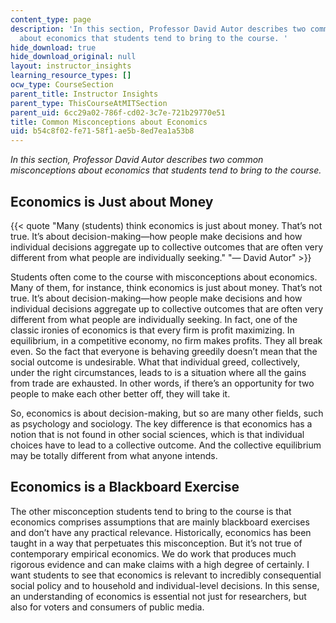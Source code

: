 ```yaml
---
content_type: page
description: 'In this section, Professor David Autor describes two common misconceptions
  about economics that students tend to bring to the course. '
hide_download: true
hide_download_original: null
layout: instructor_insights
learning_resource_types: []
ocw_type: CourseSection
parent_title: Instructor Insights
parent_type: ThisCourseAtMITSection
parent_uid: 6cc29a02-786f-cd02-3c7e-721b29770e51
title: Common Misconceptions about Economics
uid: b54c8f02-fe71-58f1-ae5b-8ed7ea1a53b8
---
```


_In this section, Professor David Autor describes two common misconceptions about economics that students tend to bring to the course._ 

Economics is Just about Money
-----------------------------

{{< quote "Many (students) think economics is just about money. That’s not true. It’s about decision-making—how people make decisions and how individual decisions aggregate up to collective outcomes that are often very different from what people are individually seeking." "— David Autor" >}}

Students often come to the course with misconceptions about economics. Many of them, for instance, think economics is just about money. That’s not true. It’s about decision-making—how people make decisions and how individual decisions aggregate up to collective outcomes that are often very different from what people are individually seeking. In fact, one of the classic ironies of economics is that every firm is profit maximizing. In equilibrium, in a competitive economy, no firm makes profits. They all break even. So the fact that everyone is behaving greedily doesn’t mean that the social outcome is undesirable. What that individual greed, collectively, under the right circumstances, leads to is a situation where all the gains from trade are exhausted. In other words, if there’s an opportunity for two people to make each other better off, they will take it. 

So, economics is about decision-making, but so are many other fields, such as psychology and sociology. The key difference is that economics has a notion that is not found in other social sciences, which is that individual choices have to lead to a collective outcome. And the collective equilibrium may be totally different from what anyone intends.

Economics is a Blackboard Exercise
----------------------------------

The other misconception students tend to bring to the course is that economics comprises assumptions that are mainly blackboard exercises and don’t have any practical relevance. Historically, economics has been taught in a way that perpetuates this misconception. But it’s not true of contemporary empirical economics. We do work that produces much rigorous evidence and can make claims with a high degree of certainly. I want students to see that economics is relevant to incredibly consequential social policy and to household and individual-level decisions. In this sense, an understanding of economics is essential not just for researchers, but also for voters and consumers of public media.